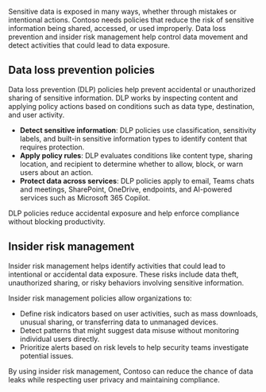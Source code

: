 Sensitive data is exposed in many ways, whether through mistakes or intentional actions. Contoso needs policies that reduce the risk of sensitive information being shared, accessed, or used improperly. Data loss prevention and insider risk management help control data movement and detect activities that could lead to data exposure.

## Data loss prevention policies

Data loss prevention (DLP) policies help prevent accidental or unauthorized sharing of sensitive information. DLP works by inspecting content and applying policy actions based on conditions such as data type, destination, and user activity.

- **Detect sensitive information**: DLP policies use classification, sensitivity labels, and built-in sensitive information types to identify content that requires protection.
- **Apply policy rules**: DLP evaluates conditions like content type, sharing location, and recipient to determine whether to allow, block, or warn users about an action.
- **Protect data across services**: DLP policies apply to email, Teams chats and meetings, SharePoint, OneDrive, endpoints, and AI-powered services such as Microsoft 365 Copilot.

DLP policies reduce accidental exposure and help enforce compliance without blocking productivity.

## Insider risk management

Insider risk management helps identify activities that could lead to intentional or accidental data exposure. These risks include data theft, unauthorized sharing, or risky behaviors involving sensitive information.

Insider risk management policies allow organizations to:

- Define risk indicators based on user activities, such as mass downloads, unusual sharing, or transferring data to unmanaged devices.
- Detect patterns that might suggest data misuse without monitoring individual users directly.
- Prioritize alerts based on risk levels to help security teams investigate potential issues.

By using insider risk management, Contoso can reduce the chance of data leaks while respecting user privacy and maintaining compliance.

